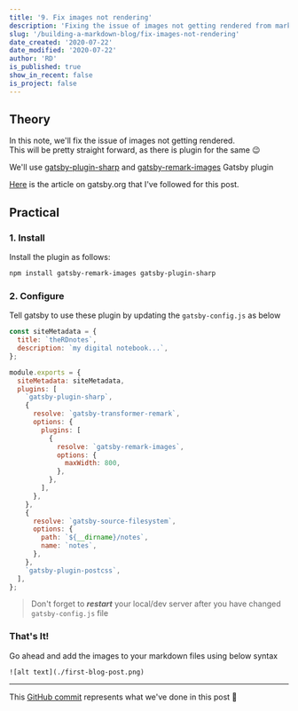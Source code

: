 ```yaml
---
title: '9. Fix images not rendering'
description: 'Fixing the issue of images not getting rendered from markdown files.'
slug: '/building-a-markdown-blog/fix-images-not-rendering'
date_created: '2020-07-22'
date_modified: '2020-07-22'
author: 'RD'
is_published: true
show_in_recent: false
is_project: false
---
```

## Theory
In this note, we'll fix the issue of images not getting rendered.  
This will be pretty straight forward, as there is plugin for the same 😉  

We'll use [gatsby-plugin-sharp](https://www.gatsbyjs.org/packages/gatsby-plugin-sharp/) and [gatsby-remark-images](https://www.gatsbyjs.org/packages/gatsby-remark-images/) Gatsby plugin  

[Here](https://www.gatsbyjs.org/docs/working-with-images-in-markdown/) is the article on gatsby.org that I've followed for this post.  

## Practical
### 1. Install
Install the plugin as follows:  
```sh
npm install gatsby-remark-images gatsby-plugin-sharp
```

### 2. Configure
Tell gatsby to use these plugin by updating the `gatsby-config.js` as below

```js
const siteMetadata = {
  title: `theRDnotes`,
  description: `my digital notebook...`,
};

module.exports = {
  siteMetadata: siteMetadata,
  plugins: [
    `gatsby-plugin-sharp`,
    {
      resolve: `gatsby-transformer-remark`,
      options: {
        plugins: [
          {
            resolve: `gatsby-remark-images`,
            options: {
              maxWidth: 800,
            },
          },
        ],
      },
    },
    {
      resolve: `gatsby-source-filesystem`,
      options: {
        path: `${__dirname}/notes`,
        name: `notes`,
      },
    },
    `gatsby-plugin-postcss`,
  ],
};
```

> Don't forget to ***restart*** your local/dev server after you have changed `gatsby-config.js` file

### That's It!
Go ahead and add the images to your markdown files using below syntax  
```
![alt text](./first-blog-post.png)
```
---
This [GitHub commit](https://github.com/raevilman/the-rd-notes/commit/414c4c77a6bb5e58156d2cfc250bb7f148cbe73e) represents what we've done in this post 🤩